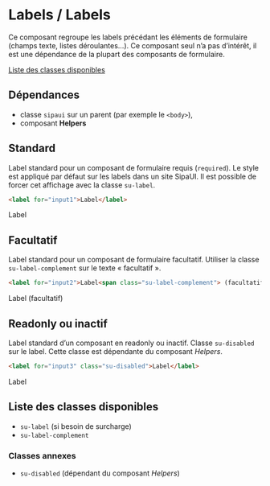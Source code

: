 # Labels / Labels

Ce composant regroupe les labels précédant les éléments de formulaire (champs texte, listes déroulantes…). Ce composant seul n’a pas d’intérêt, il est une dépendance de la plupart des composants de formulaire.

<a href="#liste-classes" target="_self" class="link-button">Liste des classes disponibles</a>

<div class="dependances">

## Dépendances
- classe `sipaui` sur un parent (par exemple le `<body>`),
- composant **Helpers**

</div>



## Standard
Label standard pour un composant de formulaire requis (`required`). Le style est appliqué par défaut sur les labels dans un site SipaUI. Il est possible de forcer cet affichage avec la classe `su-label`.

```html
<label for="input1">Label</label>
```
<div class="sipaui">
	<label for="input1">Label</label>
</div>

## Facultatif
Label standard pour un composant de formulaire facultatif. Utiliser la classe `su-label-complement` sur le texte «&nbsp;facultatif&nbsp;».

```html
<label for="input2">Label<span class="su-label-complement"> (facultatif)</span></label>
```
<div class="sipaui">
	<label for="input2">Label<span class="su-label-complement"> (facultatif)</span></label>
</div>

## Readonly ou inactif
Label standard d’un composant en readonly ou inactif. Classe `su-disabled` sur le label. Cette classe est dépendante du composant *Helpers*.

```html
<label for="input3" class="su-disabled">Label</label>
```
<div class="sipaui">
	<label for="input3" class="su-disabled">Label</label>
</div>

<div id="liste-classes" class="control-titres">

## Liste des classes disponibles
- `su-label` (si besoin de surcharge)
- `su-label-complement`

### Classes annexes
- `su-disabled` (dépendant du composant *Helpers*)

</div>
